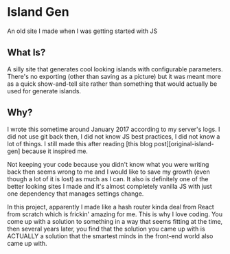 # Island Gen
An old site I made when I was getting started with JS

## What Is?
A silly site that generates cool looking islands with configurable parameters. There's no exporting (other than saving as a picture) but it was meant more as a quick show-and-tell site rather than something that would actually be used for generate islands.

## Why?

I wrote this sometime around January 2017 according to my server's logs. I did not use git back then, I did not know JS best practices, I did not know a lot of things. I still made this after reading [this blog post][original-island-gen] because it inspired me.

Not keeping your code because you didn't know what you were writing back then seems wrong to me and I would like to save my growth (even though a lot of it is lost) as much as I can. It also is definitely one of the better looking sites I made and it's almost completely vanilla JS with just one dependency that manages settings change.

In this project, apparently I made like a hash router kinda deal from React from scratch which is frickin' amazing for me. This is why I love coding. You come up with a solution to something in a way that seems fitting at the time, then several years later, you find that the solution you came up with is ACTUALLY a solution that the smartest minds in the front-end world also came up with.
